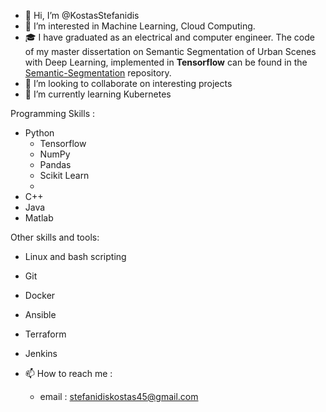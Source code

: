- 👋 Hi, I’m @KostasStefanidis
- 👀 I’m interested in Machine Learning, Cloud Computing.
- 🎓 I have graduated as an electrical and computer engineer. The code of my master dissertation on Semantic Segmentation of Urban Scenes with Deep Learning, implemented in **Tensorflow** can be found in the [Semantic-Segmentation](https://github.com/KostasStefanidis/Semantic-Segmentation) repository.
- 💞️ I’m looking to collaborate on interesting projects
- 🌱 I’m currently learning Kubernetes

Programming Skills : 
- Python
    * Tensorflow
    * NumPy
    * Pandas
    * Scikit Learn
    * 
- C++
- Java
- Matlab

Other skills and tools:
- Linux and bash scripting
- Git
- Docker
- Ansible
- Terraform
- Jenkins


- 📫 How to reach me : 
  - email : stefanidiskostas45@gmail.com
<!---
KostasStefanidis/KostasStefanidis is a ✨ special ✨ repository because its `README.md` (this file) appears on your GitHub profile.
You can click the Preview link to take a look at your changes.
--->
